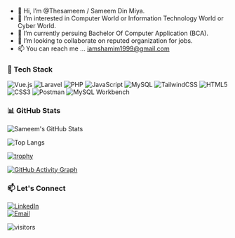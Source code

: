 - 👋 Hi, I’m @Thesameem / Sameem Din Miya.
- 👀 I’m interested in Computer World or Information  Technology World or Cyber World.
- 🌱 I’m currently persuing Bachelor Of Computer Application (BCA).
- 💞️ I’m looking to collaborate on reputed organization for jobs.
- 📫 You can reach me ... iamshamim1999@gmail.com

### 🔧 Tech Stack

![Vue.js](https://img.shields.io/badge/-Vue.js-4FC08D?logo=vue.js&logoColor=white)
![Laravel](https://img.shields.io/badge/-Laravel-F55247?logo=laravel&logoColor=white)
![PHP](https://img.shields.io/badge/-PHP-777BB4?logo=php&logoColor=white)
![JavaScript](https://img.shields.io/badge/-JavaScript-F7DF1E?logo=javascript&logoColor=black)
![MySQL](https://img.shields.io/badge/-MySQL-4479A1?logo=mysql&logoColor=white)
![TailwindCSS](https://img.shields.io/badge/-TailwindCSS-38B2AC?logo=tailwind-css&logoColor=white)
![HTML5](https://img.shields.io/badge/-HTML5-E34F26?logo=html5&logoColor=white)
![CSS3](https://img.shields.io/badge/-CSS3-1572B6?logo=css3&logoColor=white)
![Postman](https://img.shields.io/badge/-Postman-FF6C37?logo=postman&logoColor=white)
![MySQL Workbench](https://img.shields.io/badge/-MySQL%20Workbench-4479A1?logo=mysql&logoColor=white)


### 📊 GitHub Stats

![Sameem's GitHub Stats](https://github-readme-stats.vercel.app/api?username=Thesameem&show_icons=true&theme=radical)

![Top Langs](https://github-readme-stats.vercel.app/api/top-langs/?username=Thesameem&show_icons=true&layout=compact&theme=radical&langs_count=8)

[![trophy](https://github-profile-trophy.vercel.app/?username=Thesameem&theme=radical&margin-w=15)](https://github.com/ryo-ma/github-profile-trophy)

[![GitHub Activity Graph](https://github-readme-activity-graph.cyclic.app/graph?username=Thesameem&theme=radical)](https://github.com/ashutosh00710/github-readme-activity-graph)




### 📫 Let's Connect

[![LinkedIn](https://img.shields.io/badge/-LinkedIn-0A66C2?logo=linkedin&logoColor=white)](https://www.linkedin.com/in/iamshamim1999)  
[![Email](https://img.shields.io/badge/-Email-EA4335?logo=gmail&logoColor=white)](mailto:iamshamim1999@gmail.com)


![visitors](https://komarev.com/ghpvc/?username=Thesameem&label=PROFILE+VIEWS)
<!---
Thesameem/Thesameem is a ✨ special ✨ repository because its `README.md` (this file) appears on your GitHub profile.
You can click the Preview link to take a look at your changes.
--->
